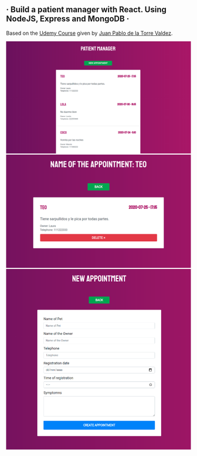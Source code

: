 ## · Build a patient manager with React. Using NodeJS, Express and MongoDB ·

Based on the [Udemy Course](https://www.udemy.com/course/javascript-moderno-guia-definitiva-construye-10-proyectos) given by [Juan Pablo de la Torre Valdez](https://twitter.com/JuanDevWP).



<div align="center">
       <img src="./patient-manager/public/images/web.png" width="600px"</img> 
</div>

<div align="center">
       <img src="./patient-manager/public/images/web1.png" width="600px"</img> 
</div>

<div align="center">
       <img src="./patient-manager/public/images/web2.png" width="600px"</img> 
</div>

